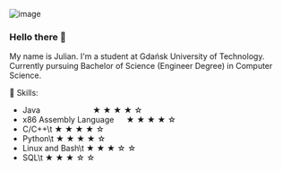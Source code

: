 ![image](https://user-images.githubusercontent.com/78416604/118629886-4ee97200-b7ce-11eb-8937-8aa5b64b5119.png)
### Hello there 👋

My name is Julian. I'm a student at Gdańsk University of Technology. Currently pursuing Bachelor of Science (Engineer Degree) in Computer Science. 

🌱 Skills:
- Java &emsp; &emsp; &emsp; &emsp; &emsp; &#9733;	&#9733;	&#9733;	&#9733; &#9734; 
- x86 Assembly Language &emsp; &#9733;	&#9733;	&#9733;	&#9733; &#9734; 
- C/C++\t &#9733;	&#9733;	&#9733;	&#9733; &#9734; 
- Python\t &#9733;	&#9733;	&#9733;	&#9733; &#9734; 
- Linux and Bash\t &#9733;	&#9733;	&#9733;	&#9734; &#9734; 
- SQL\t &#9733;	&#9733;	&#9733;	&#9734; &#9734;
